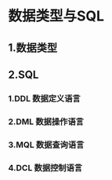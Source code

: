 # 数据类型与SQL

## 1.数据类型





## 2.SQL



### 1.DDL 数据定义语言







### 2.DML 数据操作语言





### 3.MQL 数据查询语言





### 4.DCL 数据控制语言